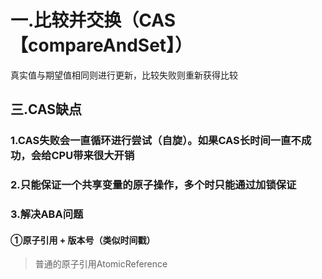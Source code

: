 
# 一.比较并交换（CAS【compareAndSet】）
真实值与期望值相同则进行更新，比较失败则重新获得比较

## 三.CAS缺点
### 1.CAS失败会一直循环进行尝试（自旋）。如果CAS长时间一直不成功，会给CPU带来很大开销

### 2.只能保证一个共享变量的原子操作，多个时只能通过加锁保证

### 3.解决ABA问题
#### ①原子引用 + 版本号（类似时间戳）
> 普通的原子引用AtomicReference<T>
